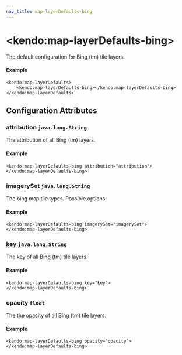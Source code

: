 ```yaml
---
nav_title: map-layerDefaults-bing
---
```


# \<kendo:map-layerDefaults-bing\>

The default configuration for Bing (tm) tile layers.

#### Example
    <kendo:map-layerDefaults>
        <kendo:map-layerDefaults-bing></kendo:map-layerDefaults-bing>
    </kendo:map-layerDefaults>

## Configuration Attributes

### attribution `java.lang.String`

The attribution of all Bing (tm) layers.

#### Example
    <kendo:map-layerDefaults-bing attribution="attribution">
    </kendo:map-layerDefaults-bing>

### imagerySet `java.lang.String`

The bing map tile types. Possible options.

#### Example
    <kendo:map-layerDefaults-bing imagerySet="imagerySet">
    </kendo:map-layerDefaults-bing>

### key `java.lang.String`

The key of all Bing (tm) tile layers.

#### Example
    <kendo:map-layerDefaults-bing key="key">
    </kendo:map-layerDefaults-bing>

### opacity `float`

The the opacity of all Bing (tm) tile layers.

#### Example
    <kendo:map-layerDefaults-bing opacity="opacity">
    </kendo:map-layerDefaults-bing>

